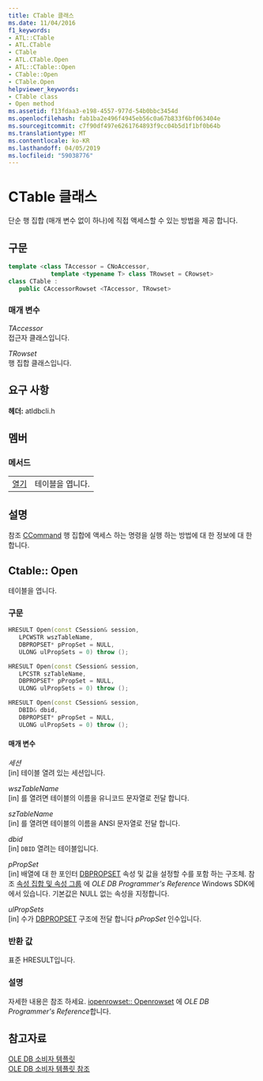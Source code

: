 ```yaml
---
title: CTable 클래스
ms.date: 11/04/2016
f1_keywords:
- ATL::CTable
- ATL.CTable
- CTable
- ATL.CTable.Open
- ATL::CTable::Open
- CTable::Open
- CTable.Open
helpviewer_keywords:
- CTable class
- Open method
ms.assetid: f13fdaa3-e198-4557-977d-54b0bbc3454d
ms.openlocfilehash: fab1ba2e496f4945eb56c0a67b833f6bf063404e
ms.sourcegitcommit: c7f90df497e6261764893f9cc04b5d1f1bf0b64b
ms.translationtype: MT
ms.contentlocale: ko-KR
ms.lasthandoff: 04/05/2019
ms.locfileid: "59038776"
---
```

# <a name="ctable-class"></a>CTable 클래스

단순 행 집합 (매개 변수 없이 하나)에 직접 액세스할 수 있는 방법을 제공 합니다.

## <a name="syntax"></a>구문

```cpp
template <class TAccessor = CNoAccessor,
            template <typename T> class TRowset = CRowset>
class CTable :
   public CAccessorRowset <TAccessor, TRowset>
```

### <a name="parameters"></a>매개 변수

*TAccessor*<br/>
접근자 클래스입니다.

*TRowset*<br/>
행 집합 클래스입니다.

## <a name="requirements"></a>요구 사항

**헤더:** atldbcli.h

## <a name="members"></a>멤버

### <a name="methods"></a>메서드

|||
|-|-|
|[열기](#open)|테이블을 엽니다.|

## <a name="remarks"></a>설명

참조 [CCommand](../../data/oledb/ccommand-class.md) 행 집합에 액세스 하는 명령을 실행 하는 방법에 대 한 정보에 대 한 합니다.

## <a name="open"></a> Ctable:: Open

테이블을 엽니다.

### <a name="syntax"></a>구문

```cpp
HRESULT Open(const CSession& session,
   LPCWSTR wszTableName,
   DBPROPSET* pPropSet = NULL,
   ULONG ulPropSets = 0) throw ();

HRESULT Open(const CSession& session,
   LPCSTR szTableName,
   DBPROPSET* pPropSet = NULL,
   ULONG ulPropSets = 0) throw ();

HRESULT Open(const CSession& session,
   DBID& dbid,
   DBPROPSET* pPropSet = NULL,
   ULONG ulPropSets = 0) throw ();
```

#### <a name="parameters"></a>매개 변수

*세션*<br/>
[in] 테이블 열려 있는 세션입니다.

*wszTableName*<br/>
[in] 를 열려면 테이블의 이름을 유니코드 문자열로 전달 합니다.

*szTableName*<br/>
[in] 를 열려면 테이블의 이름을 ANSI 문자열로 전달 합니다.

*dbid*<br/>
[in] `DBID` 열려는 테이블입니다.

*pPropSet*<br/>
[in] 배열에 대 한 포인터 [DBPROPSET](/previous-versions/windows/desktop/ms714367(v=vs.85)) 속성 및 값을 설정할 수를 포함 하는 구조체. 참조 [속성 집합 및 속성 그룹](/previous-versions/windows/desktop/ms713696(v=vs.85)) 에 *OLE DB Programmer's Reference* Windows SDK에에서 있습니다. 기본값은 NULL 없는 속성을 지정합니다.

*ulPropSets*<br/>
[in] 수가 [DBPROPSET](/previous-versions/windows/desktop/ms714367(v=vs.85)) 구조에 전달 합니다 *pPropSet* 인수입니다.

### <a name="return-value"></a>반환 값

표준 HRESULT입니다.

### <a name="remarks"></a>설명

자세한 내용은 참조 하세요. [iopenrowset:: Openrowset](/previous-versions/windows/desktop/ms716724(v=vs.85)) 에 *OLE DB Programmer's Reference*합니다.

## <a name="see-also"></a>참고자료

[OLE DB 소비자 템플릿](../../data/oledb/ole-db-consumer-templates-cpp.md)<br/>
[OLE DB 소비자 템플릿 참조](../../data/oledb/ole-db-consumer-templates-reference.md)